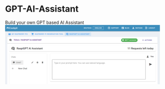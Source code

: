 # GPT-AI-Assistant
Build your own GPT based AI Assistant
![RaspiGPT view on picockpit.com](https://github.com/pi3g/GPT-AI-Assistant/blob/main/RaspiGPT-View.png)
